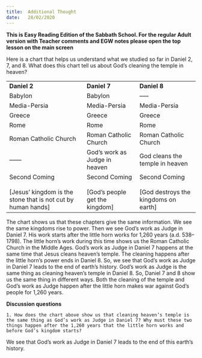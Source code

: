 ```yaml
---
title:  Additional Thought
date:   28/02/2020
---
```


**This is Easy Reading Edition of the Sabbath School. For the regular Adult version with Teacher comments and EGW notes please open the top lesson on the main screen** 

Here is a chart that helps us understand what we studied so far in Daniel 2, 7, and 8. What does this chart tell us about God’s cleaning the temple in heaven?

| | | |
|---|---|---|
| **Daniel 2** | **Daniel 7** | **Daniel 8** |
| Babylon | Babylon | ––– |
| Media-Persia | Media-Persia | Media-Persia |
| Greece | Greece | Greece |
| Rome | Rome | Rome |
| Roman Catholic Church | Roman Catholic  Church | Roman Catholic Church |
| —–– | God’s work as Judge in heaven | God cleans the temple in heaven |
| Second Coming <br/><br/> [Jesus’ kingdom is the stone that is not cut by human hands] | Second Coming <br/><br/> [God’s people get the kingdom] | Second Coming <br/><br/> [God destroys the kingdoms on earth] |

The chart shows us that these chapters give the same information. We see the same kingdoms rise to power. Then we see God’s work as Judge in Daniel 7. His work starts after the little horn works for 1,260 years (a.d. 538–1798). The little horn’s work during this time shows us the Roman Catholic Church in the Middle Ages. God’s work as Judge in Daniel 7 happens at the same time that Jesus cleans heaven’s temple. The cleaning happens after the little horn’s power ends in Daniel 8. So, we see that God’s work as Judge in Daniel 7 leads to the end of earth’s history. God’s work as Judge is the same thing as cleaning heaven’s temple in Daniel 8. So, Daniel 7 and 8 show us the same thing in different ways. Both the cleaning of the temple and God’s work as Judge happen after the little horn makes war against God’s people for 1,260 years.

**Discussion questions**

`1.	How does the chart above show us that cleaning heaven’s temple is the same thing as God’s work as Judge in Daniel 7? Why must these two things happen after the 1,260 years that the little horn works and before God’s kingdom starts?`

We see that God’s work as Judge in Daniel 7 leads to the end of this earth’s history.
